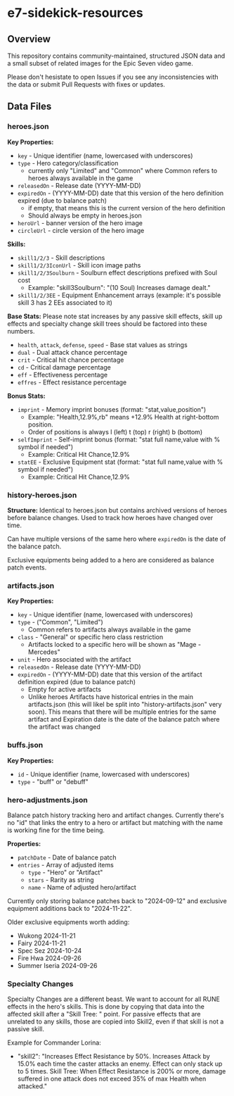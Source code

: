 # e7-sidekick-resources

## Overview

This repository contains community-maintained, structured JSON data and a small subset of related images for the Epic Seven video game.

Please don't hesistate to open Issues if you see any inconsistencies with the data or submit Pull Requests with fixes or updates.

## Data Files

### heroes.json

**Key Properties:**
- `key` - Unique identifier (name, lowercased with underscores)
- `type` - Hero category/classification
  - currently only "Limited" and "Common" where Common refers to heroes always available in the game
- `releasedOn` - Release date (YYYY-MM-DD)
- `expiredOn` - (YYYY-MM-DD) date that this version of the hero definition expired (due to balance patch)
  - if empty, that means this is the current version of the hero definition 
  - Should always be empty in heroes.json
- `heroUrl` - banner version of the hero image
- `circleUrl` - circle version of the hero image

**Skills:**
- `skill1/2/3` - Skill descriptions
- `skill1/2/3IconUrl` - Skill icon image paths
- `skill1/2/3Soulburn` - Soulburn effect descriptions prefixed with Soul cost
  - Example: "skill3Soulburn": "(10 Soul) Increases damage dealt." 
- `skill1/2/3EE` - Equipment Enhancement arrays (example: it's possible skill 3 has 2 EEs associated to it)

**Base Stats:**
Please note stat increases by any passive skill effects, skill up effects and specialty change skill trees should be factored into these numbers.

- `health`, `attack`, `defense`, `speed` - Base stat values as strings
- `dual` - Dual attack chance percentage
- `crit` - Critical hit chance percentage
- `cd` - Critical damage percentage
- `eff` - Effectiveness percentage
- `effres` - Effect resistance percentage

**Bonus Stats:**
- `imprint` - Memory imprint bonuses (format: "stat,value,position")
  - Example: "Health,12.9%,rb" means +12.9% Health at right-bottom position. 
  - Order of positions is always l (left) t (top) r (right) b (bottom)
- `selfImprint` - Self-imprint bonus (format: "stat full name,value with % symbol if needed")
  - Example: Critical Hit Chance,12.9%
- `statEE` - Exclusive Equipment stat (format: "stat full name,value with % symbol if needed")
  - Example: Critical Hit Chance,12.9%

### history-heroes.json

**Structure:** Identical to heroes.json but contains archived versions of heroes before balance changes. Used to track how heroes have changed over time.

Can have multiple versions of the same hero where `expiredOn` is the date of the balance patch. 

Exclusive equipments being added to a hero are considered as balance patch events.

### artifacts.json

**Key Properties:**
- `key` - Unique identifier  (name, lowercased with underscores)
- `type` - ("Common", "Limited")
  - Common refers to artifacts always available in the game
- `class` - "General" or specific hero class restriction
  - Artifacts locked to a specific hero will be shown as "Mage - Mercedes"
- `unit` - Hero associated with the artifact
- `releasedOn` - Release date (YYYY-MM-DD)
- `expiredOn` - (YYYY-MM-DD) date that this version of the artifact definition expired (due to balance patch)
  - Empty for active artifacts
  - Unlike heroes Artifacts have historical entries in the main artifacts.json (this will likel be split into "history-artifacts.json" very soon). This means that there will be multiple entries for the same artifact and Expiration date is the date of the balance patch where the artifact was changed

### buffs.json

**Key Properties:**
- `id` - Unique identifier (name, lowercased with underscores)
- `type` - "buff" or "debuff"

### hero-adjustments.json

Balance patch history tracking hero and artifact changes. Currently there's no "id" that links the entry to a hero or artifact but matching with the name is working fine for the time being. 

**Properties:**
- `patchDate` - Date of balance patch
- `entries` - Array of adjusted items
  - `type` - "Hero" or "Artifact"
  - `stars` - Rarity as string
  - `name` - Name of adjusted hero/artifact

Currently only storing balance patches back to "2024-09-12" and exclusive equipment additions back to "2024-11-22".

Older exclusive equipments worth adding:
- Wukong 2024-11-21
- Fairy 2024-11-21
- Spec Sez 2024-10-24
- Fire Hwa 2024-09-26
- Summer Iseria 2024-09-26

### Specialty Changes

Specialty Changes are a different beast. We want to account for all RUNE effects in the hero's skills. This is done by copying that data into the affected skill after a "Skill Tree: " point. For passive effects that are unrelated to any skills, those are copied into Skill2, even if that skill is not a passive skill. 

Example for Commander Lorina:
- "skill2": "Increases Effect Resistance by 50%. Increases Attack by 15.0% each time the caster attacks an enemy. Effect can only stack up to 5 times. Skill Tree: When Effect Resistance is 200% or more, damage suffered in one attack does not exceed 35% of max Health when attacked."

